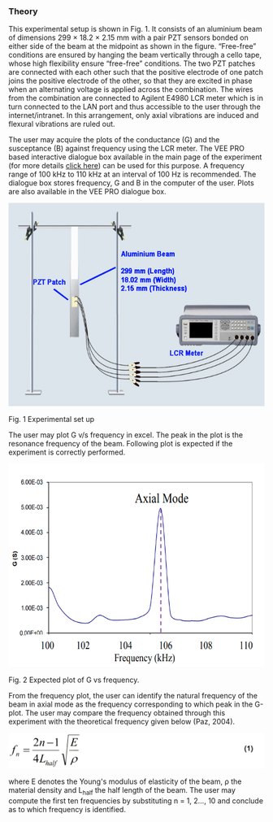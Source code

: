 ### Theory

This experimental setup is shown in Fig. 1. It consists of an aluminium beam of dimensions 299 × 18.2 × 2.15 mm with a pair PZT sensors bonded on either side of the beam at the midpoint as shown in the figure. “Free-free” conditions are ensured by hanging the beam vertically through a cello tape, whose high flexibility ensure “free-free” conditions. The two PZT patches are connected with each other such that the positive electrode of one patch joins the positive electrode of the other, so that they are excited in phase when an alternating voltage is applied across the combination. The wires from the combination are connected to Agilent E4980 LCR meter which is in turn connected to the LAN port and thus accessible to the user through the internet/intranet. In this arrangement, only axial vibrations are induced and flexural vibrations are ruled out.

The user may acquire the plots of the conductance (G) and the susceptance (B) against frequency using the LCR meter. The VEE PRO based interactive dialogue box available in the main page of the experiment (for more details <a href="http://ssdl.iitd.ac.in/vssdl/exp2.html">click here</a>) can be used for this purpose. A frequency range of 100 kHz to 110 kHz at an interval of 100 Hz is recommended. The dialogue box stores frequency, G and B in the computer of the user. Plots are also available in the VEE PRO dialogue box.

<img src="images/1.jpg" height="400px">

Fig. 1 Experimental set up

The user may plot G v/s frequency in excel. The peak in the plot is the resonance frequency of the beam. Following plot is expected if the experiment is correctly performed.

<img src="images/th2.png" height="400px">

Fig. 2 Expected plot of G vs frequency.

From the frequency plot, the user can identify the natural frequency of the beam in axial mode as the
frequency corresponding to which peak in the G-plot. The user may compare the frequency obtained
through this experiment with the theoretical frequency given below (Paz, 2004). 

<img src="images/th3.png" height="70px">

where E denotes the Young's modulus of elasticity of the beam, ρ the material density and L<sub>half</sub> the half length of the beam. The user may compute the first ten frequencies by substituting n = 1, 2..., 10 and conclude as to which frequency is identified. 

